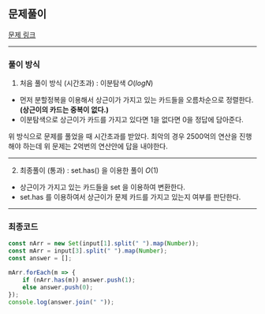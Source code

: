 ## 문제풀이
[문제 링크](https://www.acmicpc.net/problem/10815)

---

### 풀이 방식

1. 처음 풀이 방식 (시간초과) : 이분탐색 $O(logN)$
 * 먼저 분할정복을 이용해서 상근이가 가지고 있는 카드들을 오름차순으로 정렬한다. **(상근이의 카드는 중복이 없다.)**
 * 이분탐색으로 상근이가 카드를 가지고 있다면 1을 없다면 0을 정답에 담아준다.

위 방식으로 문제를 풀었을 때 시간초과를 받았다. 최악의 경우 2500억의 연산을 진행해야 하는데 위 문제는 2억번의 연산안에 답을 내야한다.
 
 ---

 2. 최종풀이 (통과) : set.has() 을 이용한 풀이 $O(1)$
 * 상근이가 가지고 있는 카드들을 set 을 이용하여 변환한다.
 * set.has 를 이용하여서 상근이가 문제 카드를 가지고 있는지 여부를 판단한다.

 ---
 ### 최종코드

```js
const nArr = new Set(input[1].split(" ").map(Number));
const mArr = input[3].split(" ").map(Number);
const answer = [];

mArr.forEach(m => {
    if (nArr.has(m)) answer.push(1);
    else answer.push(0);
});
console.log(answer.join(" "));
```